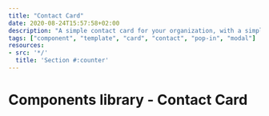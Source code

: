 ```yaml
---
title: "Contact Card"
date: 2020-08-24T15:57:58+02:00
description: "A simple contact card for your organization, with a simple pop in for additional contact information"
tags: ["component", "template", "card", "contact", "pop-in", "modal"]
resources:
- src: '*/'
  title: 'Section #:counter'
---
```


# Components library - Contact Card

